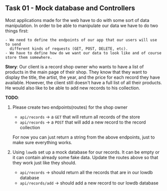 ## Task 01 - Mock database and Controllers

Most applications made for the web have to do with some sort of data manipulation. In order to be able to manipulate our data we have to do two things first:

    - We need to define the endpoints of our app that our users will use to send 
      different kinds of requests (GET, POST, DELETE, etc).
    - We have to define how do we want our data to look like and of course store them somewhere.

**Story**: Our client is a record shop owner who wants to have a list of products in the main page of their shop. They know that they want to display the title, the artist, the year, and the price for each record they have available. However, the client still doesn't have a full list of all their products. He would also like to be able to add new records to his collection.

**TODO**:

1. Please create two endpoints(routes) for the shop owner

   - `api/records` -> a `GET` that will return all records of the store
   - `api/records` -> a `POST` that will add a new record to the record collection

   For now you can just return a string from the above endpoints, just to make sure everything works. 

2. Using `lowdb` set up a mock database for our records. It can be empty or it can contain already some fake data. Update the routes above so that they work just like they should.

   - `api/records` -> should return all the records that are in our lowdb database
   - `api/records/add` -> should add a new record to our lowdb database
